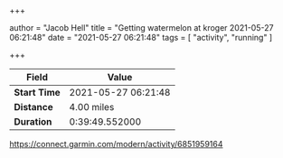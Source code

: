 +++

author = "Jacob Hell"
title = "Getting watermelon at kroger 2021-05-27 06:21:48"
date = "2021-05-27 06:21:48"
tags = [
    "activity", "running"
]

+++

<!--more-->

|Field  |Value  |
|--- | --- |
|**Start Time**|2021-05-27 06:21:48|
|**Distance**|4.00 miles|
|**Duration**|0:39:49.552000|

https://connect.garmin.com/modern/activity/6851959164